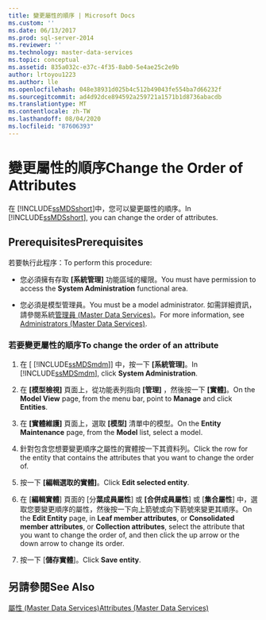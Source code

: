 ```yaml
---
title: 變更屬性的順序 | Microsoft Docs
ms.custom: ''
ms.date: 06/13/2017
ms.prod: sql-server-2014
ms.reviewer: ''
ms.technology: master-data-services
ms.topic: conceptual
ms.assetid: 835a032c-e37c-4f35-8ab0-5e4ae25c2e9b
author: lrtoyou1223
ms.author: lle
ms.openlocfilehash: 048e38931d025b4c512b49043fe554ba7d66232f
ms.sourcegitcommit: ad4d92dce894592a259721a1571b1d8736abacdb
ms.translationtype: MT
ms.contentlocale: zh-TW
ms.lasthandoff: 08/04/2020
ms.locfileid: "87606393"
---
```

# <a name="change-the-order-of-attributes"></a><span data-ttu-id="e0acf-102">變更屬性的順序</span><span class="sxs-lookup"><span data-stu-id="e0acf-102">Change the Order of Attributes</span></span>
  <span data-ttu-id="e0acf-103">在 [!INCLUDE[ssMDSshort](../includes/ssmdsshort-md.md)]中，您可以變更屬性的順序。</span><span class="sxs-lookup"><span data-stu-id="e0acf-103">In [!INCLUDE[ssMDSshort](../includes/ssmdsshort-md.md)], you can change the order of attributes.</span></span>  
  
## <a name="prerequisites"></a><span data-ttu-id="e0acf-104">Prerequisites</span><span class="sxs-lookup"><span data-stu-id="e0acf-104">Prerequisites</span></span>  
 <span data-ttu-id="e0acf-105">若要執行此程序：</span><span class="sxs-lookup"><span data-stu-id="e0acf-105">To perform this procedure:</span></span>  
  
-   <span data-ttu-id="e0acf-106">您必須擁有存取 **[系統管理]** 功能區域的權限。</span><span class="sxs-lookup"><span data-stu-id="e0acf-106">You must have permission to access the **System Administration** functional area.</span></span>  
  
-   <span data-ttu-id="e0acf-107">您必須是模型管理員。</span><span class="sxs-lookup"><span data-stu-id="e0acf-107">You must be a model administrator.</span></span> <span data-ttu-id="e0acf-108">如需詳細資訊，請參閱系統[管理員 &#40;Master Data Services&#41;](administrators-master-data-services.md)。</span><span class="sxs-lookup"><span data-stu-id="e0acf-108">For more information, see [Administrators &#40;Master Data Services&#41;](administrators-master-data-services.md).</span></span>  
  
### <a name="to-change-the-order-of-an-attribute"></a><span data-ttu-id="e0acf-109">若要變更屬性的順序</span><span class="sxs-lookup"><span data-stu-id="e0acf-109">To change the order of an attribute</span></span>  
  
1.  <span data-ttu-id="e0acf-110">在 [ [!INCLUDE[ssMDSmdm](../includes/ssmdsmdm-md.md)]] 中，按一下 **[系統管理]**。</span><span class="sxs-lookup"><span data-stu-id="e0acf-110">In [!INCLUDE[ssMDSmdm](../includes/ssmdsmdm-md.md)], click **System Administration**.</span></span>  
  
2.  <span data-ttu-id="e0acf-111">在 **[模型檢視]** 頁面上，從功能表列指向 **[管理]** ，然後按一下 **[實體]**。</span><span class="sxs-lookup"><span data-stu-id="e0acf-111">On the **Model View** page, from the menu bar, point to **Manage** and click **Entities**.</span></span>  
  
3.  <span data-ttu-id="e0acf-112">在 **[實體維護]** 頁面上，選取 **[模型]** 清單中的模型。</span><span class="sxs-lookup"><span data-stu-id="e0acf-112">On the **Entity Maintenance** page, from the **Model** list, select a model.</span></span>  
  
4.  <span data-ttu-id="e0acf-113">針對包含您想要變更順序之屬性的實體按一下其資料列。</span><span class="sxs-lookup"><span data-stu-id="e0acf-113">Click the row for the entity that contains the attributes that you want to change the order of.</span></span>  
  
5.  <span data-ttu-id="e0acf-114">按一下 **[編輯選取的實體]**。</span><span class="sxs-lookup"><span data-stu-id="e0acf-114">Click **Edit selected entity**.</span></span>  
  
6.  <span data-ttu-id="e0acf-115">在 [**編輯實體**] 頁面的 [分**葉成員屬性**] 或 **[合併成員屬性**] 或 [**集合屬性**] 中，選取您要變更順序的屬性，然後按一下向上箭號或向下箭號來變更其順序。</span><span class="sxs-lookup"><span data-stu-id="e0acf-115">On the **Edit Entity** page, in **Leaf member attributes**, or **Consolidated member attributes**, or **Collection attributes**, select the attribute that you want to change the order of, and then click the up arrow or the down arrow to change its order.</span></span>  
  
7.  <span data-ttu-id="e0acf-116">按一下 [**儲存實體**]。</span><span class="sxs-lookup"><span data-stu-id="e0acf-116">Click **Save entity**.</span></span>  
  
## <a name="see-also"></a><span data-ttu-id="e0acf-117">另請參閱</span><span class="sxs-lookup"><span data-stu-id="e0acf-117">See Also</span></span>  
 [<span data-ttu-id="e0acf-118">屬性 &#40;Master Data Services&#41;</span><span class="sxs-lookup"><span data-stu-id="e0acf-118">Attributes &#40;Master Data Services&#41;</span></span>](../../2014/master-data-services/attributes-master-data-services.md)  
  
  
